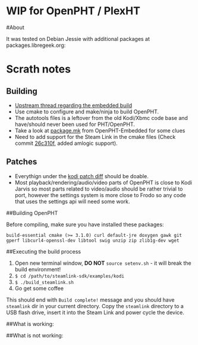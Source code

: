 # WIP for OpenPHT / PlexHT

#About

It was tested on Debian Jessie with additional packages at packages.libregeek.org:

# Scrath notes

## Building

* [Upstream thread regarding the embedded build](https://github.com/RasPlex/OpenPHT/issues/169)
* Use cmake to configure and make/ninja to build OpenPHT. 
* The autotools files is a leftover from the old Kodi/Xbmc code base and have/should never been used for PHT/OpenPHT.
* Take a look at [package.mk](https://github.com/RasPlex/OpenPHT-Embedded/blob/openpht-1.7/packages/mediacenter/plexht/package.mk#L223-L244) from OpenPHT-Embedded for some clues
* Need to add support for the Steam Link in the cmake files (Check commit [26c310f](https://github.com/RasPlex/OpenPHT/commit/26c310f95d5b5c4e288f2c4380be1fc0dd9dec4d), added amlogic support).

## Patches

* Everythign under the [kodi patch diff](https://github.com/ValveSoftware/steamlink-sdk/blob/master/examples/kodi/kodi.patch) should be doable.
* Most playback/rendering/audio/video parts of OpenPHT is close to Kodi Jarvis so most parts related to video/audio should be rather trivial to port, however the settings system is more close to Frodo so any code that uses the settings api will need some work.

##Building OpenPHT

Before compiling, make sure you have installed these packages:

```
build-essential cmake (>= 3.1.0) curl default-jre doxygen gawk git gperf libcurl4-openssl-dev libtool swig unzip zip zlib1g-dev wget
```

##Executing the build process

1. Open new terminal window, **DO NOT** `source setenv.sh` - it will break the build environment!
2. `$ cd /path/to/steamlink-sdk/examples/kodi`
3. `$ ./build_steamlink.sh`
4. Go get some coffee

This should end with `Build complete!` message and you should have `steamlink` dir in your current directory.
Copy the `steamlink` directory to a USB flash drive, insert it into the Steam Link and
power cycle the device.

##What is working:

##What is not working:

